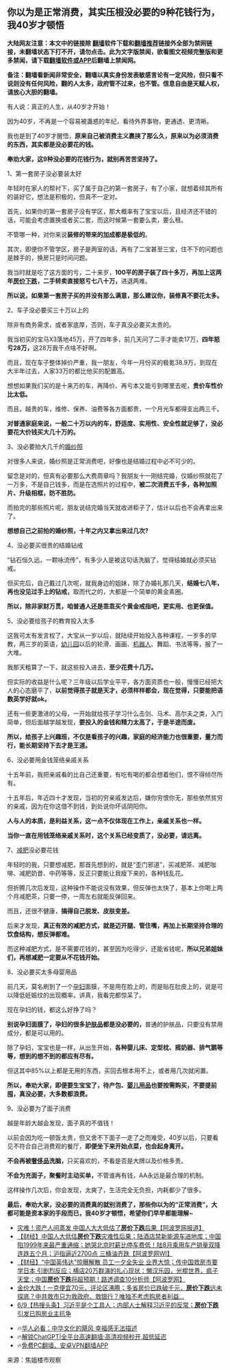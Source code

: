  <!-- 面包屑导航 --> <h2>你以为是正常消费，其实压根没必要的9种花钱行为，我40岁才顿悟</h2> <p class="notice"><b>大陆网友注意：本文中的链接除 <a href="https://github.com/bannedbook/fanqiang" >翻墙</a>软件下载和<a href="https://github.com/killgcd/justmysocks/blob/master/README.md">翻墙推荐</a>链接外全部为禁网链接，未翻墙状态下打不开，请勿点击。此为文字版禁闻，欲看图文视频完整版和更多禁闻，请下载<a href="https://github.com/bannedbook/fanqiang">翻墙软件或APP</a>后翻墙上禁闻网。</p><p>备注：翻墙看新闻非常安全，翻墙以真实身份发表敏感言论有一定风险，但只看不说则没有任何风险，翻的人太多，政府管不过来，也不管。信息自由是天赋人权，请放心大胆的翻墙。</b></p>  <div class="entry"> <p>有人说：真正的人生，从40岁才开始！</p> <p>因为40岁，不再是一个容易被蛊惑的年纪，看待外界事物，更通透、更清晰。</p> <p>我也是到了40岁才醒悟，<strong>原来自己被消费主义裹挟了那么久，原来以为必须消费的东西，其实都是没必要花的钱。</strong></p> <p><strong>奉劝大家，这9种没必要的花钱行为，就别再苦苦坚持了。</strong></p> <p>1、第一套房子没必要装太好</p> <p>年轻时在家人的帮衬下，买了属于自己的第一套房子，有了小家，就想着倾其所有的装好它，想法是积极的，但真不一定对。</p> <p>首先，如果你的第一套房子没有学区，那大概率有了宝宝以后，且经济还不错的话，可能会考虑置换或者买二套，而这时候第一套要么卖，要么租。</p> <p>不管哪一种，对你来说<strong>装修的带来的加成都是极低的</strong>。</p> <p>其次，即便你不管学区，房子是两室的话，再有了二宝甚至三宝，住不下的问题也是棘手的，换房只是时间问题。</p> <p>我当时就是吃了这方面的亏，二十来岁，<strong>100平的房子装了四十多万，再加上这两年<a href="https://www.bannedbook.org/bnews/tag/%E6%88%BF%E4%BB%B7%E4%B8%8B%E8%B7%8C/" class="st_tag internal_tag" rel="tag" title="标签 房价下跌 下的日志">房价下跌</a>，二手转卖直接怒亏七八十万，</strong>进退两难。</p> <p><strong>所以说，如果第一套房子买的并没有那么满意，那么建议你，装修真不要花太多。</strong></p> <p>2、车子没必要买三十万以上的</p> <p>除非有商务需求，或者家底厚，否则，车子真没必要买太贵的。</p> <p>我当初买的宝马X3落地45万，开了四年多，前几天问了二手才能卖17万，<strong>四年怒亏28万，</strong>这28万我干点啥不好啊。</p>  <p>而且，现在车子整体掉价严重，我一朋友，今年一月份买的极氪38.9万，到现在大半年过去，人家33万的都比他买的配置高。</p> <p>想想如果我们买的是十来万的车，再降价、再亏本又能亏到哪里去呢，<strong>贵价车性价比太低。</strong></p> <p>而且，越贵的车，维修、保养、油费等各方面都贵，一个月光车都得支出两三千。</p> <p><strong>对普通家庭来说，一般二十万以内的车，舒适度、实用性、安全性就足够了，没必要花大价钱买大几十万的。</strong></p> <p>3、没必要拍大几千的<a href="https://www.bannedbook.org/bnews/tag/%e5%a9%9a%e7%ba%b1%e7%85%a7/" class="st_tag internal_tag" rel="tag" title="标签 婚纱照 下的日志">婚纱照</a></p> <p>对很多人来说，婚纱照是正常消费吧，好像也是结婚过程中必不可少的。</p> <p>留念是对的，但真有必要那么大费周章吗？我朋友十一刚结完婚，仅婚纱照就花了一万多，不是自己钱多，而是在选照片的过程中，<strong>被二次消费五千多，各种加照片、升级相框，防不胜防。</strong></p> <p>而拍完的那些照片呢，朋友说结完婚当天就收进柜子了，估计以后也不会再拿出来了。</p> <p><strong>想想自己之前拍的婚纱照，十年之内又拿出来过几次?</strong></p> <p>4、没必要买很贵的结婚钻戒</p> <p>“钻石恒久远，一颗咏流传”，有多少人是被这句话洗脑了，觉得结婚就必须买钻戒。</p> <p>但买完后，自己戴过几次呢，就我身边的姐妹，除了办婚礼那几天，<strong>结婚七八年，再也没见过手上的钻戒，</strong>取而代之的，大都是一个简单的黄金素圈。</p> <p><strong>所以，除非家财万贯，咱普通人还是乖乖买个黄金戒指吧，更实用、也更保值。</strong></p> <p>5、没必要给孩子的教育投入太多</p>  <p>这我可太有发言权了，大宝从一岁以后，就陆续开始投入各种课程，一岁多的早教，两三岁的英语，<a href="https://www.bannedbook.org/bnews/tag/%e5%b9%bc%e5%84%bf%e5%9b%ad/" class="st_tag internal_tag" rel="tag" title="标签 幼儿园 下的日志">幼儿园</a>以后的轮滑、画画、<a href="https://www.bannedbook.org/bnews/tag/%e6%9c%ba%e5%99%a8%e4%ba%ba/" class="st_tag internal_tag" rel="tag" title="标签 机器人 下的日志">机器人</a>、舞蹈、书法等等，报了一大堆。</p> <p>我那天粗算了一下，就这些投入进去，<strong>至少花费十几万。</strong></p> <p>但实际的收益是什么呢？三年级以后学业平平，各方面资质也一般，慢慢已经把大人的心态磨平了，<strong>以前觉得孩子就是天才，必须样样都会，现在觉得，只要能把语数英学好就ok。</strong></p> <p>还有一些更激进的父母，一开始就给孩子学习什么击剑、马术、高尔夫之类，入门简单，但后面越学越发现，<strong>要投入的金钱和精力太高了，于是半途而废。</strong></p> <p><strong>所以，给孩子上兴趣班，不仅是看孩子的兴趣，家庭的经济能力也很重要，量力而行，能长期坚持下去才是王道。</strong></p> <p>6、没必要用金钱笼络亲戚关系</p> <p>十五年前，我把亲戚看的比自己还重要，有吃有喝的都会想着他们，恨不得倾尽所有。</p> <p>十五年后，年近四十才发现，当初的穷亲戚发达后，嫌你穷恨你无，那些依然贫穷的亲戚，因为在你这借不到钱，到处说你坏话阴阳你。</p> <p><strong>人与人的本质，是利益关系，这一点不仅体现在工作上，亲戚关系也一样。</strong></p> <p><strong>当你一直在用钱笼络亲戚关系时，这个关系已经变质了，没必要，请远离。</strong></p> <p>7、<a href="https://www.bannedbook.org/bnews/tag/%e5%87%8f%e8%82%a5/" class="st_tag internal_tag" rel="tag" title="标签 减肥 下的日志">减肥</a>没必要花钱</p> <p>年轻时的我，只要想减肥，那首先想到的，就是“歪门邪道”，买减肥茶、减肥咖啡、减肥奶昔、中药等等，反正只要能让我瘦下来的，各种钱乱花。</p> <p>但折腾几次后发现，这种操作不能说没有效果，但反弹也太快了，基本上你喝上两个月减肥茶，只要一停，一周左右就能反弹回来。</p> <p>而且，还很不健康，<strong>搞得自己脱发、皮肤变差。</strong></p>  <p>后来才发现，<strong>真正有效的减肥方式，就是迈开腿、管住嘴，再加上长期坚持合理的饮食结构，想反弹都难。</strong></p> <p>而这种减肥方式，是不需要花钱的，甚至因为吃得少，还能省钱呢，<strong>所以兄弟姐妹们，再想减肥一定要从不花钱开始。</strong></p> <p>8、没必要买太多母婴用品</p> <p>前几天，莫名刷到了一个<a href="https://www.bannedbook.org/bnews/tag/%e5%ad%95%e5%a6%87/" class="st_tag internal_tag" rel="tag" title="标签 孕妇 下的日志">孕妇</a>面膜，不是用在脸上的，而是贴在肚皮上的，说是可以降低妊娠纹的出现概率，讲真，我看完都惊呆了。</p> <p>现在孕妇的钱，都这么好挣了吗？</p> <p><strong>别说孕妇面膜了，孕妇的很多<a href="https://www.bannedbook.org/bnews/tag/%E6%8A%A4%E8%82%A4%E5%93%81/" class="st_tag internal_tag" rel="tag" title="标签 护肤品 下的日志">护肤品</a>都是没必要的，</strong>普通的护肤品，只要没有禁用成分，都是可以用的。</p> <p>除了孕妇，宝宝也是一样，从出生开始，<strong>各种婴儿床、定型枕、摇奶器、排气鹅等等，想到的想不到的都应有尽有。</strong></p> <p>但这其中85%以上都是无用的东西，买回去根本用不上，或者用几次就闲置。</p> <p><strong>所以，奉劝大家，即便要生宝宝了，待产包、<a href="https://www.bannedbook.org/bnews/tag/%E5%A9%B4%E5%84%BF%E7%94%A8%E5%93%81/" class="st_tag internal_tag" rel="tag" title="标签 婴儿用品 下的日志">婴儿用品</a>也要按需购买，不要提前囤，真没必要，大多数都浪费。</strong></p> <p>9、没必要为了面子消费</p> <p>越是年龄大越会发现，面子真的不值钱！</p> <p>以前会因为吃一顿饭太贵，但又舍不下面子一走了之而难受，40岁以后，只要看见不符合自己消费观的餐厅，<strong>即便坐下来开始点菜，也会起身离开。</strong></p> <p><strong>不会再被<a href="https://www.bannedbook.org/bnews/tag/%e5%a5%a2%e4%be%88%e5%93%81/" class="st_tag internal_tag" rel="tag" title="标签 奢侈品 下的日志">奢侈品</a>洗脑，</strong>只买喜欢的，不看是否是大牌以及价格多贵。</p> <p><strong>不会为充面子，聚餐时主动买单，</strong>不管谁再有钱，AA永远是最合理的机制。</p>  <p>这样操作几次后，你会发现，太爽了，生活完全无负担，内耗都少了很多。</p> <p><strong>最后，奉劝大家，没必要的消费真的就别消费了，那些你以为的“正常消费”，大都可能是资本家的手段而已，我40岁才顿悟，希望你们早早都能理解~</strong></p> <!--<div id="taboola-mid-1"></div>--><ul class='op-related-articles' title='相关阅读'> <li><a href='https://www.bannedbook.org/bnews/topimagenews/20240911/2086892.html' target='_blank'>灾难！资产人间蒸发 中国人大大低估了<b>房价下跌</b>后果【阿波罗网报道】</a></li> <li><a href='https://www.bannedbook.org/bnews/bannedvideo/20240910/2086697.html' target='_blank'>【财经】中国人大低估<b>房价下跌</b>灾难性后果；陆酒店禁新能源车进地库；中国陷1999年来最严重通缩；她哭北京时薪比停车费低！陆8月乘用车产销量双降 连跌五个月；沪指逼近2700点 三桶油齐跌【阿波罗网WI】</a></li> <li><a href='https://www.bannedbook.org/bnews/sohnews/20240902/2082266.html' target='_blank'>【财经】“中国英伟达”惊曝解散 员工一夕全失业 业界大惊；传中国救房市要学日本 引剧烈反应；横店20万群演的扎心现状：懒汉乐园，光棍世界，疯子天堂；中国<b>房价下跌</b>将超预期！路透调查10分析师【阿波罗网】</a></li> <li><a href='https://www.bannedbook.org/bnews/sohnews/20240611/2048365.html' target='_blank'>金价大跌！一克便宜70元，评论区沸腾；多省房价已跌破千元，<b>房价下跌</b>远未探底？中共救市只为救政府、救银行？唯独不考虑购房者利益...</a></li> <li><a href='https://www.bannedbook.org/bnews/bannedvideo/20240610/2047893.html' target='_blank'>6/9【热搜头条】习近平是个工具人；内部人士解释习近平的反常；<b>房价下跌</b>引发已购房业主抗争</a></li> </ul> <ul class="texttj"> <!--<li>🔥<a href="https://www.bannedbook.org/bnews/ssgc/20230219/1850782.html" target="_blank">法国犹太老板：神告诉我们，只有一位中国人能救人类</a></li>--> <li>🔥<a href="https://www.bannedbook.org/bnews/comments/20220220/1694796.html" target="_blank">华人必看：中华文化的飓风 幸福感无法描述</a></li> <li>🔥<a href="https://github.com/bannedbook/fanqiang/wiki/V2ray%E6%9C%BA%E5%9C%BA" target="_blank">解锁ChatGPT|全平台高速翻墙:高清视频秒开,超低延迟</a></li> <li>🔥<a href="https://github.com/bannedbook/fanqiang/wiki/%E7%A6%81%E9%97%BB%E7%BD%91%E5%AE%89%E5%8D%93%E7%BF%BB%E5%A2%99%E6%96%B0%E9%97%BBAPP" target="_blank">免费PC翻墙、安卓VPN翻墙APP</a></li> </ul><p class="src-info">来源：焦姐楼市观察 </p><a name='sharetosocial'></a> <div style="margin-bottom:5px;padding-bottom:5px;clear:both"> <div id="archive-pix-1" class="banner-ads"> <!-- AuctionX Display platform tag START --> <div id="27602x728x90x621x_ADSLOT1" clicktrack="%%CLICK_URL_ESC%%"></div>  <!-- AuctionX Display platform tag END --> </div> <div id="archive-pix-2" class="banner-ads"> <!-- AuctionX Display platform tag START --> <div id="27556x300x250x621x_ADSLOT1" clicktrack="%%CLICK_URL_ESC%%" style="margin:0 auto;text-align:center"></div>  <!-- AuctionX Display platform tag END --> </div> </div>  <div id="archive-pix-1" class="banner-ads"> <!-- AuctionX Display platform tag START --> <div id="27603x728x90x621x_ADSLOT1" clicktrack="%%CLICK_URL_ESC%%"></div>  <!-- AuctionX Display platform tag END --> </div> </div><!--END ENTRY--> 
